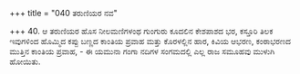 +++
title = "040 ತರುಣಿಯರ ನವ"

+++
40. ಆ ತರುಣಿಯರ ಹೊಸ ನೀಲಮಣಿಗಳಂಥ ಗುಂಗುರು ಕೂದಲಿನ ಕೇಶಪಾಶದ ಭರ, ಕಸ್ತೂರಿ ತಿಲಕ ಇವುಗಳಿಂದ ಹೊಮ್ಮಿದ ಕಪ್ಪು ಬಣ್ಣದ ಕಾಂತಿಯ ಪ್ರವಾಹ ಮತ್ತು ಕೊರಳಲ್ಲಿನ ಹಾರ, ಕಿವಿಯ ಆಭರಣ, ಕಂಠಾಭರಣದ ಮುತ್ತಿನ ಕಾಂತಿಯ ಪ್ರವಾಹ, - ಈ ಯಮುನಾ ಗಂಗಾ ನದಿಗಳ ಸಂಗಮದಲ್ಲಿ ಎಲ್ಲ ರಾಜ ಸಮೂಹವು ಮುಳುಗಿ ಹೋಯಿತು.